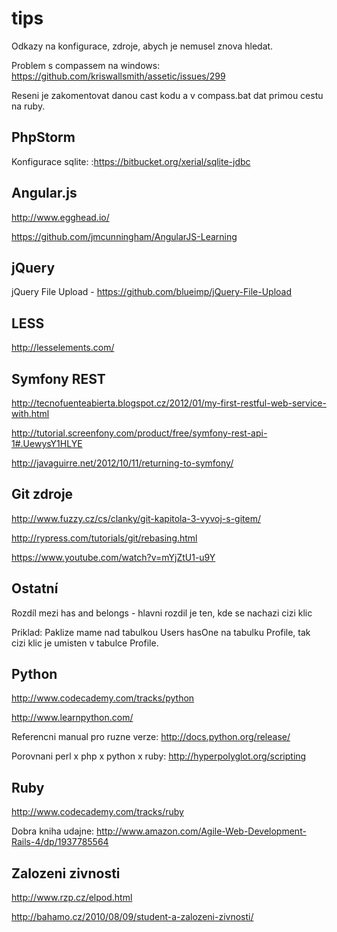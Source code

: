 tips
====

Odkazy na konfigurace, zdroje, abych je nemusel znova hledat.


Problem s compassem na windows: https://github.com/kriswallsmith/assetic/issues/299

Reseni je zakomentovat danou cast kodu a v compass.bat dat primou cestu na ruby.

PhpStorm
--------
Konfigurace sqlite: :https://bitbucket.org/xerial/sqlite-jdbc

Angular.js
----------
http://www.egghead.io/

https://github.com/jmcunningham/AngularJS-Learning

jQuery
--------
jQuery File Upload - https://github.com/blueimp/jQuery-File-Upload

LESS
----
http://lesselements.com/

Symfony REST
-------
http://tecnofuenteabierta.blogspot.cz/2012/01/my-first-restful-web-service-with.html

http://tutorial.screenfony.com/product/free/symfony-rest-api-1#.UewysY1HLYE

http://javaguirre.net/2012/10/11/returning-to-symfony/

Git zdroje
--------
http://www.fuzzy.cz/cs/clanky/git-kapitola-3-vyvoj-s-gitem/

http://rypress.com/tutorials/git/rebasing.html

https://www.youtube.com/watch?v=mYjZtU1-u9Y



Ostatní
-------
Rozdíl mezi has and belongs - hlavni rozdil je ten, kde se nachazi cizi klic

Priklad: Paklize mame nad tabulkou Users hasOne na tabulku Profile, tak cizi klic je umisten v tabulce Profile.


Python
-------
http://www.codecademy.com/tracks/python

http://www.learnpython.com/

Referencni manual pro ruzne verze: http://docs.python.org/release/

Porovnani perl x php x python x ruby: http://hyperpolyglot.org/scripting


Ruby
-------
http://www.codecademy.com/tracks/ruby

Dobra kniha udajne: http://www.amazon.com/Agile-Web-Development-Rails-4/dp/1937785564

Zalozeni zivnosti
------------------
http://www.rzp.cz/elpod.html

http://bahamo.cz/2010/08/09/student-a-zalozeni-zivnosti/

